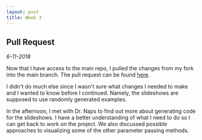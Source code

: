```yaml
---
layout: post
title: Week 3
---
```


## Pull Request

*6-11-2018*

Now that I have access to the main repo, I pulled the changes from my fork into the main branch. The pull request can be found [here](https://github.com/OpenDSA/OpenDSA/pull/340).

I didn't do much else since I wasn't sure what changes I needed to make and I wanted to know before I continued. Namely, the slideshows are supposed to use randomly generated examples.

In the afternoon, I met with Dr. Naps to find out more about generating code for the slideshows. I have a better understanding of what I need to do so I can get back to work on the project. We also discussed possible approaches to visualizing some of the other parameter passing methods.
